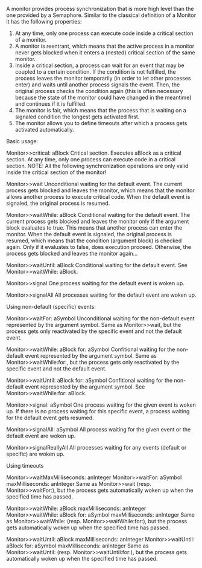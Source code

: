 A monitor provides process synchronization that is more high level than the one provided by a Semaphore. Similar to the classical definition of a Monitor it has the following properties:1) At any time, only one process can execute code inside a critical section of a monitor.2) A monitor is reentrant, which means that the active process in a monitor never gets blocked when it enters a (nested) critical section of the same monitor.3) Inside a critical section, a process can wait for an event that may be coupled to a certain condition. If the condition is not fulfilled, the process leaves the monitor temporarily (in order to let other processes enter) and waits until another process signals the event. Then, the original process checks the condition again (this is often necessary because the state of the monitor could have changed in the meantime) and continues if it is fulfilled.4) The monitor is fair, which means that the process that is waiting on a signaled condition the longest gets activated first.5) The monitor allows you to define timeouts after which a process gets activated automatically.Basic usage:Monitor>>critical: aBlockCritical section.Executes aBlock as a critical section. At any time, only one process can execute code in a critical section.NOTE: All the following synchronization operations are only valid inside the critical section of the monitor!Monitor>>waitUnconditional waiting for the default event.The current process gets blocked and leaves the monitor, which means that the monitor allows another process to execute critical code. When the default event is signaled, the original process is resumed.Monitor>>waitWhile: aBlockConditional waiting for the default event.The current process gets blocked and leaves the monitor only if the argument block evaluates to true. This means that another process can enter the monitor. When the default event is signaled, the original process is resumed, which means that the condition (argument block) is checked again. Only if it evaluates to false, does execution proceed. Otherwise, the process gets blocked and leaves the monitor again...Monitor>>waitUntil: aBlockConditional waiting for the default event.See Monitor>>waitWhile: aBlock.Monitor>>signalOne process waiting for the default event is woken up.Monitor>>signalAllAll processes waiting for the default event are woken up.Using non-default (specific) events:Monitor>>waitFor: aSymbolUnconditional waiting for the non-default event represented by the argument symbol.Same as Monitor>>wait, but the process gets only reactivated by the specific event and not the default event.Monitor>>waitWhile: aBlock for: aSymbolConfitional waiting for the non-default event represented by the argument symbol.Same as Monitor>>waitWhile:for:, but the process gets only reactivated by the specific event and not the default event.Monitor>>waitUntil: aBlock for: aSymbolConfitional waiting for the non-default event represented by the argument symbol.See Monitor>>waitWhile:for: aBlock.Monitor>>signal: aSymbolOne process waiting for the given event is woken up. If there is no process waiting for this specific event, a process waiting for the default event gets resumed.Monitor>>signalAll: aSymbolAll process waiting for the given event or the default event are woken up.Monitor>>signalReallyAllAll processes waiting for any events (default or specific) are woken up.Using timeoutsMonitor>>waitMaxMilliseconds: anIntegerMonitor>>waitFor: aSymbol maxMilliseconds: anIntegerSame as Monitor>>wait (resp. Monitor>>waitFor:), but the process gets automatically woken up when the specified time has passed.Monitor>>waitWhile: aBlock maxMilliseconds: anIntegerMonitor>>waitWhile: aBlock for: aSymbol maxMilliseconds: anIntegerSame as Monitor>>waitWhile: (resp. Monitor>>waitWhile:for:), but the process gets automatically woken up when the specified time has passed.Monitor>>waitUntil: aBlock maxMilliseconds: anIntegerMonitor>>waitUntil: aBlock for: aSymbol maxMilliseconds: anIntegerSame as Monitor>>waitUntil: (resp. Monitor>>waitUntil:for:), but the process gets automatically woken up when the specified time has passed.